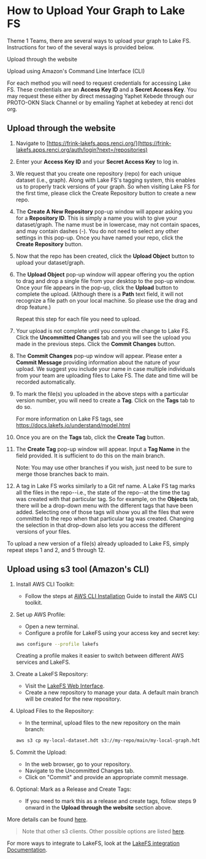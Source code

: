 # How to Upload Your Graph to Lake FS
Theme 1 Teams, there are several ways to upload your graph to Lake FS. Instructions for two of the several ways is provided below.

Upload through the website

Upload using Amazon's Command Line Interface (CLI)

For each method you will need to request credentials for accessing Lake FS. These credentials are an **Access Key ID** and a **Secret Access Key**. You may request these either by direct messaging Yaphet Kebede through our PROTO-OKN Slack Channel or by emailing Yaphet at kebedey at renci dot org. 



## Upload through the website

1. Navigate to [https://frink-lakefs.apps.renci.org/](https://frink-lakefs.apps.renci.org/auth/login?next=/repositories)

2. Enter your **Access Key ID** and your **Secret Access Key** to log in.

3. We request that you create one repository (repo) for each unique dataset (i.e., graph). Along with Lake FS's tagging system, this enables us to properly track versions of your graph. So when visiting Lake FS for the first time, please click the Create Repository button to create a new repo. 

4. The **Create A New Repository** pop-up window will appear asking you for a **Repository ID**. This is simply a name you wish to give your dataset/graph. The name must be in lowercase, may not contain spaces, and may contain dashes (-). You do not need to select any other settings in this pop-up. Once you have named your repo, click the **Create Repository** button.

5. Now that the repo has been created, click the **Upload Object** button to upload your dataset/graph.

6. The **Upload Object** pop-up window will appear offering you the option to drag and drop a single file from your desktop to the pop-up window. Once your file appears in the pop-up, click the **Upload** button to complete the upload. (Although there is a **Path** text field, it will not recognize a file path on your local machine. So please use the drag and drop feature.)

   Repeat this step for each file you need to upload.

7. Your upload is not complete until you commit the change to Lake FS. Click the **Uncommitted Changes** tab and you will see the upload you made in the previous steps. Click the **Commit Changes** button.

8. The **Commit Changes** pop-up window will appear. Please enter a **Commit Message** providing information about the nature of your upload. We suggest you include your name in case multiple individuals from your team are uploading files to Lake FS. The date and time will be recorded automatically. 

9. To mark the file(s) you uploaded in the above steps with a particular version number, you will need to create a **Tag**. Click on the **Tags** tab to do so.

   For more information on Lake FS tags, see https://docs.lakefs.io/understand/model.html

10. Once you are on the **Tags** tab, click the **Create Tag** button.

11. The **Create Tag** pop-up window will appear. Input a **Tag Name** in the field provided. It is sufficient to do this on the main branch. 

    Note: You may use other branches if you wish, just need to be sure to merge those branches back to main.

12. A tag in Lake FS works similarly to a Git ref name. A Lake FS tag marks all the files in the repo--i.e., the state of the repo--at the time the tag was created with that particular tag. So for example, on the **Objects** tab, there will be a drop-down menu with the different tags that have been added. Selecting one of those tags will show you all the files that were committed to the repo when that particular tag was created. Changing the selection in that drop-down also lets you access the different versions of your files. 

To upload a new version of a file(s) already uploaded to Lake FS, simply repeat steps 1 and 2, and 5 through 12. 

## Upload using s3 tool (Amazon's CLI)
1. Install AWS CLI Toolkit:
   * Follow the steps at [AWS CLI Installation](https://docs.aws.amazon.com/cli/v1/userguide/cli-chap-install.html) Guide to install the AWS CLI toolkit.
2. Set up AWS Profile:
   * Open a new terminal.
   * Configure a profile for LakeFS using your access key and secret key:
   ```bash
   aws configure --profile lakefs
   ```
   Creating a profile makes it easier to switch between different AWS services and LakeFS.

3. Create a LakeFS Repository:
   * Visit the [LakeFS Web Interface](https://frink-lakefs.apps.renci.org).
   * Create a new repository to manage your data. A default main branch will be created for the new repository.

4. Upload Files to the Repository:
   * In the terminal, upload files to the new repository on the main branch:
   ```bash
   aws s3 cp my-local-dataset.hdt s3://my-repo/main/my-local-graph.hdt --endpoint="https://frink-lakefs.apps.renci.org" --profile lakefs
   ```

5. Commit the Upload:
   * In the web browser, go to your repository.
   * Navigate to the Uncommitted Changes tab.
   * Click on "Commit" and provide an appropriate commit message.

6. Optional: Mark as a Release and Create Tags:
   * If you need to mark this as a release and create tags, follow steps 9 onward in the **Upload through the website** section above.

More details can be found [here](https://docs.lakefs.io/integrations/aws_cli.html). 


>  Note that other s3 clients. Other possible options are listed [here](https://docs.lakefs.io/howto/copying.html).




For more ways to integrate to LakeFS, look at the [LakeFS integration Documentation](https://docs.lakefs.io/integrations/).


